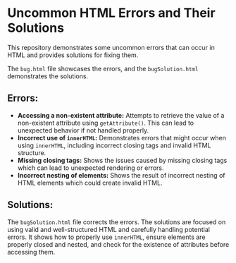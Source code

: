 # Uncommon HTML Errors and Their Solutions

This repository demonstrates some uncommon errors that can occur in HTML and provides solutions for fixing them.

The `bug.html` file showcases the errors, and the `bugSolution.html` demonstrates the solutions.

## Errors:

*   **Accessing a non-existent attribute:** Attempts to retrieve the value of a non-existent attribute using `getAttribute()`. This can lead to unexpected behavior if not handled properly.
*   **Incorrect use of `innerHTML`:**  Demonstrates errors that might occur when using `innerHTML`, including incorrect closing tags and invalid HTML structure. 
*   **Missing closing tags:** Shows the issues caused by missing closing tags which can lead to unexpected rendering or errors.
*   **Incorrect nesting of elements:** Shows the result of incorrect nesting of HTML elements which could create invalid HTML.

## Solutions:

The `bugSolution.html` file corrects the errors. The solutions are focused on using valid and well-structured HTML and carefully handling potential errors. It shows how to properly use `innerHTML`, ensure elements are properly closed and nested, and check for the existence of attributes before accessing them.